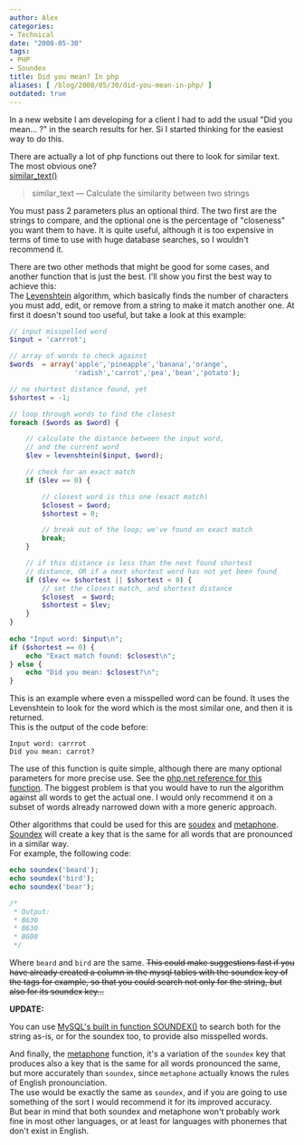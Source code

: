 ```yaml
---
author: Alex
categories:
- Technical
date: "2008-05-30"
tags:
- PHP
- Soundex
title: Did you mean? In php
aliases: [ /blog/2008/05/30/did-you-mean-in-php/ ]
outdated: true
---
```


In a new website I am developing for a client I had to add the usual \"Did you mean... ?\" in the search results for her. Si I started thinking for the easiest way to do this.

There are actually a lot of php functions out there to look for similar text. The most obvious one?  
[similar_text()][1]

> similar_text — Calculate the similarity between two strings

You must pass 2 parameters plus an optional third. The two first are the strings to compare, and the optional one is the percentage of \"closeness\" you want them to have. It is quite useful, although it is too expensive in terms of time to use with huge database searches, so I wouldn\'t recommend it.

[1]: http://www.php.net/manual/en/function.similar-text.php

There are two other methods that might be good for some cases, and another function that is just the best. I\'ll show you first the best way to achieve this:  
The [Levenshtein][2] algorithm, which basically finds the number of characters you must add, edit, or remove from a string to make it match another one. At first it doesn\'t sound too useful, but take a look at this example:

[2]: http://www.php.net/manual/en/function.levenshtein.php

``` php
// input misspelled word
$input = 'carrrot';

// array of words to check against
$words  = array('apple','pineapple','banana','orange',
                'radish','carrot','pea','bean','potato');

// no shortest distance found, yet
$shortest = -1;

// loop through words to find the closest
foreach ($words as $word) {

    // calculate the distance between the input word,
    // and the current word
    $lev = levenshtein($input, $word);

    // check for an exact match
    if ($lev == 0) {

        // closest word is this one (exact match)
        $closest = $word;
        $shortest = 0;

        // break out of the loop; we've found an exact match
        break;
    }

    // if this distance is less than the next found shortest
    // distance, OR if a next shortest word has not yet been found
    if ($lev <= $shortest || $shortest < 0) {
        // set the closest match, and shortest distance
        $closest  = $word;
        $shortest = $lev;
    }
}
 
echo "Input word: $input\n";
if ($shortest == 0) {
    echo "Exact match found: $closest\n";
} else {
    echo "Did you mean: $closest?\n";
}
```

This is an example where even a misspelled word can be found. It uses the Levenshtein to look for the word which is the most similar one, and then it is returned.  
This is the output of the code before:


    Input word: carrrot
    Did you mean: carrot?
    

The use of this function is quite simple, although there are many optional parameters for more precise use. See the [php.net reference for this function][2]. The biggest problem is that you would have to run the algorithm against all words to get the actual one. I would only recommend it on a subset of words already narrowed down with a more generic approach.

Other algorithms that could be used for this are [soudex][3] and [metaphone][4]. [Soundex][3] will create a key that is the same for all words that are pronounced in a similar way.  
For example, the following code:

``` php
echo soundex('beard');
echo soundex('bird');
echo soundex('bear');

/*
 * Output:
 * B630
 * B630
 * B600
 */
```    

Where `beard` and `bird` are the same. <del cite="http://dev.mysql.com/doc/refman/5.0/en/string-functions.html#function_soundex">This could make suggestions fast if you have already created a column in the mysql tables with the soundex key of the tags for example, so that you could search not only for the string, but also for its soundex key...</del>
 
**UPDATE:**

You can use [MySQL\'s built in function SOUNDEX()][5] to search both for the string as-is, or for the soundex too, to provide also misspelled words.


And finally, the [metaphone][4] function, it\'s a variation of the `soundex` key that produces also a key that is the same for all words pronounced the same, but more accurately than `soundex`, since `metaphone` actually knows the rules of English pronounciation.  
The use would be exactly the same as `soundex`, and if you are going to use something of the sort I would recommend it for its improved accuracy.  
But bear in mind that both soundex and metaphone won\'t probably work fine in most other languages, or at least for languages with phonemes that don\'t exist in English.

[3]: http://www.php.net/manual/en/function.soundex.php
[4]: http://www.php.net/manual/en/function.metaphone.php
[5]: http://dev.mysql.com/doc/refman/5.0/en/string-functions.html#function_soundex
